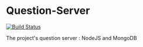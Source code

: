 Question-Server
===============

[![Build Status](https://travis-ci.org/ProjetWebservice-VASK/Question-Server.svg?branch=master)](https://travis-ci.org/ProjetWebservice-VASK/Question-Server)

The project's question server : NodeJS and MongoDB
